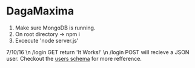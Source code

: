 # DagaMaxima

1. Make sure MongoDB is running.
2. On root directory -> npm i
3. Excecute 'node server.js'

7/10/16 \n
/login GET return 'It Works!' \n
/login POST will recieve a JSON user. Checkout the [users schema](https://github.com/LaBandaDelFondo/DagaMaxima/blob/development/lib/schemas/userSchema.js) for more refference.


